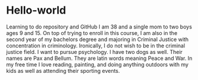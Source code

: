 # Hello-world
Learning to do repository and GitHub
I am 38 and a single mom to two boys ages 9 and 15. On top of trying to enroll in this course, I am also in the second year of my bachelors degree and majoring in Criminal Justice with concentration in criminology. Ironically, I do not wish to be in the criminal justice field. I want to pursue psychology. I have two dogs as well. Their names are Pax and Bellum. They are latin words meaning Peace and War. In my free time I love reading, painting, and doing anything outdoors with my kids as well as attending their sporting events. 
